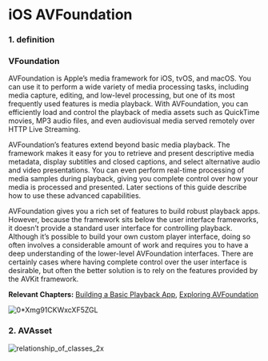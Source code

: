 # iOS AVFoundation

### 1. definition

### VFoundation

AVFoundation is Apple’s media framework for iOS, tvOS, and macOS. You can use it to perform a wide variety of media processing tasks, including media capture, editing, and low-level processing, but one of its most frequently used features is media playback. With AVFoundation, you can efficiently load and control the playback of media assets such as QuickTime movies, MP3 audio files, and even audiovisual media served remotely over HTTP Live Streaming.

AVFoundation’s features extend beyond basic media playback. The framework makes it easy for you to retrieve and present descriptive media metadata, display subtitles and closed captions, and select alternative audio and video presentations. You can even perform real-time processing of media samples during playback, giving you complete control over how your media is processed and presented. Later sections of this guide describe how to use these advanced capabilities.

AVFoundation gives you a rich set of features to build robust playback apps. However, because the framework sits below the user interface frameworks, it doesn’t provide a standard user interface for controlling playback. Although it’s possible to build your own custom player interface, doing so often involves a considerable amount of work and requires you to have a deep understanding of the lower-level AVFoundation interfaces. There are certainly cases where having complete control over the user interface is desirable, but often the better solution is to rely on the features provided by the AVKit framework.

**Relevant Chapters:** [Building a Basic Playback App](https://developer.apple.com/library/archive/documentation/AudioVideo/Conceptual/MediaPlaybackGuide/Contents/Resources/en.lproj/GettingStarted/GettingStarted.html#//apple_ref/doc/uid/TP40016757-CH10-SW2), [Exploring AVFoundation](https://developer.apple.com/library/archive/documentation/AudioVideo/Conceptual/MediaPlaybackGuide/Contents/Resources/en.lproj/ExploringAVFoundation/ExploringAVFoundation.html#//apple_ref/doc/uid/TP40016757-CH4-SW1)



![0*Xmg91CKWxcXF5ZGL](https://developer.apple.com/library/archive/documentation/AudioVideo/Conceptual/MediaPlaybackGuide/Contents/Resources/en.lproj/Art/media_playback_framework_2x.png)

### 2. AVAsset

![relationship_of_classes_2x](https://developer.apple.com/library/archive/documentation/AudioVideo/Conceptual/MediaPlaybackGuide/Contents/Resources/en.lproj/Art/relationship_of_classes_2x.png)

